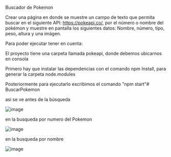 Buscador de Pokemon


Crear una página en donde se muestre un campo de texto que permita buscar en el
siguiente API: https://pokeapi.co/, por el número o nombre del pokémon y muestre en
pantalla los siguientes datos: Nombre, número, tipo, peso, altura y una imágen.


Para poder ejecutar tener en cuenta:

El proyecto tiene una carpeta llamada pokeapi, donde debemos ubicarnos en consola

Primero hay que instalar las dependencias con el comando npm Install, para generar la carpeta node.modules

Posteriormente para ejecutarlo escribimos el comando "npm start"# BuscarPokemon


asi se ve antes de la búsqueda 

![image](https://user-images.githubusercontent.com/96093773/204944095-2ef95fdc-9cd7-4be9-b4d7-f6063b0a656a.png)


en la busqueda por numero del Pokemon

![image](https://user-images.githubusercontent.com/96093773/204944250-273fd0de-3720-4f72-9448-4af394d59be4.png)

en la busqueda por nombre 

![image](https://user-images.githubusercontent.com/96093773/204944464-cf3f36a4-5201-4cb6-ab8e-6da7770a712a.png)




